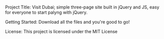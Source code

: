 Project Title:
Visit Dubai; simple three-page site built in jQuery and JS, easy for everyone to start palyng with jQuery.

Getting Started:
Download all the files and you're good to go!

License:
This project is licensed under the MIT License
